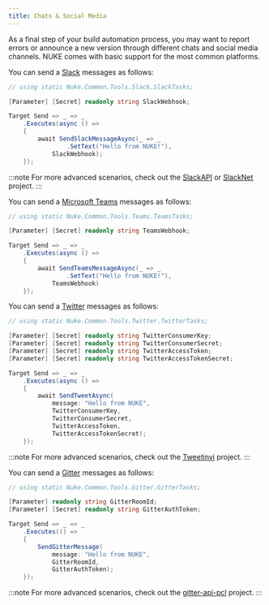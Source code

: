```yaml
---
title: Chats & Social Media
---
```


As a final step of your build automation process, you may want to report errors or announce a new version through different chats and social media channels. NUKE comes with basic support for the most common platforms.

<Tabs>
  <TabItem value="slack" label="Slack" default>

You can send a [Slack](https://slack.com/) messages as follows:

```csharp
// using static Nuke.Common.Tools.Slack.SlackTasks;

[Parameter] [Secret] readonly string SlackWebhook;

Target Send => _ => _
    .Executes(async () =>
    {
        await SendSlackMessageAsync(_ => _
                .SetText("Hello from NUKE!"),
            SlackWebhook);
    });
```

:::note
For more advanced scenarios, check out the [SlackAPI](https://github.com/Inumedia/SlackAPI) or [SlackNet](https://github.com/soxtoby/SlackNet) project.
:::

  </TabItem>
  <TabItem value="teams" label="Microsoft Teams">

You can send a [Microsoft Teams](https://www.microsoft.com/en/microsoft-teams/group-chat-software) messages as follows:

```csharp
// using static Nuke.Common.Tools.Teams.TeamsTasks;

[Parameter] [Secret] readonly string TeamsWebhook;

Target Send => _ => _
    .Executes(async () =>
    {
        await SendTeamsMessageAsync(_ => _
                .SetText("Hello from NUKE!"),
            TeamsWebhook)
    });
```

  </TabItem>
  <TabItem value="twitter" label="Twitter">

You can send a [Twitter](https://twitter.com/) messages as follows:

```csharp
// using static Nuke.Common.Tools.Twitter.TwitterTasks;

[Parameter] [Secret] readonly string TwitterConsumerKey;
[Parameter] [Secret] readonly string TwitterConsumerSecret;
[Parameter] [Secret] readonly string TwitterAccessToken;
[Parameter] [Secret] readonly string TwitterAccessTokenSecret;

Target Send => _ => _
    .Executes(async () =>
    {
        await SendTweetAsync(
            message: "Hello from NUKE",
            TwitterConsumerKey,
            TwitterConsumerSecret,
            TwitterAccessToken,
            TwitterAccessTokenSecret);
    });
```

:::note
For more advanced scenarios, check out the [Tweetinvi](https://github.com/linvi/tweetinvi) project.
:::

  </TabItem>
  <TabItem value="gitter" label="Gitter">

You can send a [Gitter](https://gitter.im/) messages as follows:

```csharp
// using static Nuke.Common.Tools.Gitter.GitterTasks;

[Parameter] readonly string GitterRoomId;
[Parameter] [Secret] readonly string GitterAuthToken;

Target Send => _ => _
    .Executes(() =>
    {
        SendGitterMessage(
            message: "Hello from NUKE",
            GitterRoomId,
            GitterAuthToken);
    });
```

:::note
For more advanced scenarios, check out the [gitter-api-pcl](https://github.com/uwp-squad/gitter-api-pcl) project.
:::

  </TabItem>
</Tabs>

